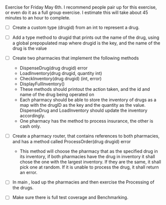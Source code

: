 Exercise for Friday May 6th.
I recommend people pair up for this exercise, or even do it as a full group exercise. I estimate this will take about 45 minutes to an hour to complete.

- [ ] Create a custom type (drugid) from an int to represent a drug.
- [ ] Add a type method to drugid that prints out the name of the drug, using a global prepopulated map where drugid is the key, and the name of the drug is the value
- [ ] Create two pharmacies that implement the following methods
  - DispenseDrug(drug drugid) error
  - LoadInventory(drug drugid, quantity int)
  - CheckInventory(drug drugid) (int, error)
  - DisplayFullInventory()
  - These methods should printout the action taken, and the id and name of the drug being operated on
  - Each pharmacy should be able to store the inventory of drugs as a map with the drugID as the key and the quantity as the value. DispenseDrug and LoadInventory should update the inventory accordingly.
  - One pharmacy has the method to process insurance, the other is cash only.
- [ ] Create a pharmacy router, that contains references to both pharmacies, and has a method called
ProcessOrder(drug drugid) error
  - This method will choose the pharmacy that as the specified drug in its inventory, if both pharmacies have the drug in inventory it shall chose the one with the largest inventory. If they are the same, it shall pick one at random. If it is unable to process the drug, it shall return an error.
- [ ] In main , load up the pharmacies and then exercise the Processing of the drugs.

- [ ] Make sure there is full test coverage and Benchmarking.

